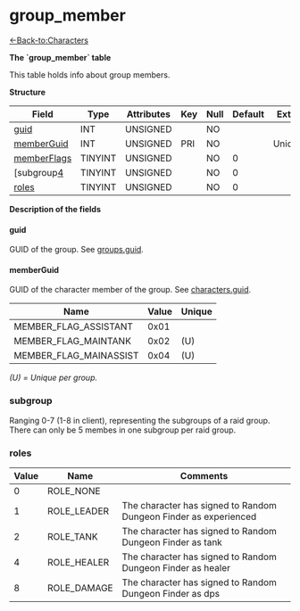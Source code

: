 # group\_member

[<-Back-to:Characters](database-characters.md)

**The \`group\_member\` table**

This table holds info about group members.

**Structure**

| Field            | Type       | Attributes | Key | Null | Default | Extra  | Comment |
|------------------|------------|------------|-----|------|---------|--------|---------|
| [guid][1]        | INT    | UNSIGNED   |     | NO   |         |        |         |
| [memberGuid][2]  | INT    | UNSIGNED   | PRI | NO   |         | Unique |         |
| [memberFlags][3] | TINYINT | UNSIGNED   |     | NO   | 0       |        |         |
| [subgroup[4]     | TINYINT | UNSIGNED   |     | NO   | 0       |        |         |
| [roles][5]       | TINYINT | UNSIGNED   |     | NO   | 0       |        |         |

[1]: #guid
[2]: #memberguid
[3]: #memberflags
[4]: #subgroup
[5]: #roles

**Description of the fields**

#### guid

GUID of the group. See [groups.guid](Groups+tc2#Groupstc2-guid).

#### memberGuid

GUID of the character member of the group. See [characters.guid](Characters+tc2#Characterstc2-guid).

| Name                   | Value | Unique |
|------------------------|-------|--------|
| MEMBER_FLAG_ASSISTANT  | 0x01  |        |
| MEMBER_FLAG_MAINTANK   | 0x02  | (U)    |
| MEMBER_FLAG_MAINASSIST | 0x04  | (U)    |

*(U) = Unique per group.*

### subgroup

Ranging 0-7 (1-8 in client), representing the subgroups of a raid group.
There can only be 5 membes in one subgroup per raid group.

### roles

| Value | Name        | Comments                                                         |
|-------|-------------|------------------------------------------------------------------|
| 0     | ROLE_NONE   |                                                                  |
| 1     | ROLE_LEADER | The character has signed to Random Dungeon Finder as experienced |
| 2     | ROLE_TANK   | The character has signed to Random Dungeon Finder as tank        |
| 4     | ROLE_HEALER | The character has signed to Random Dungeon Finder as healer      |
| 8     | ROLE_DAMAGE | The character has signed to Random Dungeon Finder as dps         |
